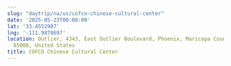 ```yaml
---
slug: "daytrip/na/us/cofco-chinese-cultural-center"
date: '2025-05-23T00:00:00'
lat: '33.4552907'
lng: '-111.9878697'
location: Outlier, 4343, East Outlier Boulevard, Phoenix, Maricopa County, Arizona,
  85008, United States
title: COFCO Chinese Cultural Center
---
```



